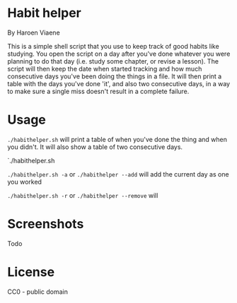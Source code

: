 # Habit helper

By Haroen Viaene

This is a simple shell script that you use to keep track of good habits like studying. You open the script on a day after you've done whatever you were planning to do that day (i.e. study some chapter, or revise a lesson). The script will then keep the date when started tracking and how much consecutive days you've been doing the things in a file. It will then print a table with the days you've done 'it', and also two consecutive days, in a way to make sure a single miss doesn't result in a complete failure.

# Usage

`./habithelper.sh` will print a table of when you've done the thing and when you didn't. It will also show a table of two consecutive days. 

`./habithelper.sh

`./habithelper.sh -a` or `./habithelper --add` will add the current day as one you worked

`./habithelper.sh -r` or `./habithelper --remove` will 

# Screenshots

Todo

# License

CC0 - public domain
